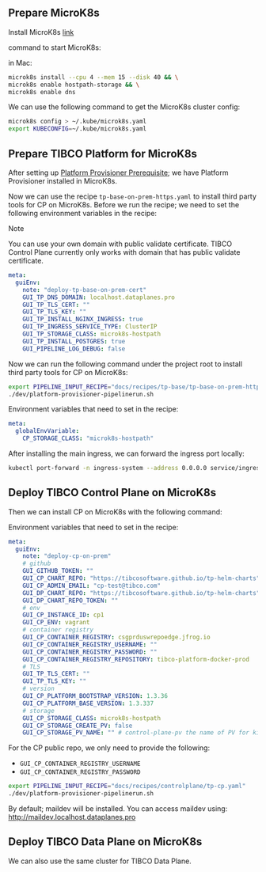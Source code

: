 ## Prepare MicroK8s

Install MicroK8s [link](https://microk8s.io/docs/install-alternatives)

command to start MicroK8s:

in Mac:
```bash
microk8s install --cpu 4 --mem 15 --disk 40 && \
microk8s enable hostpath-storage && \
microk8s enable dns
```

We can use the following command to get the MicroK8s cluster config: 
```bash
microk8s config > ~/.kube/microk8s.yaml
export KUBECONFIG=~/.kube/microk8s.yaml
```

## Prepare TIBCO Platform for MicroK8s

After setting up [Platform Provisioner Prerequisite](https://github.com/TIBCOSoftware/platform-provisioner?tab=readme-ov-file#install-tekton-with-tekton-dashboard);
we have Platform Provisioner installed in MicroK8s.

Now we can use the recipe `tp-base-on-prem-https.yaml` to install third party tools for CP on MicroK8s. Before we run the recipe; we need to set the following environment variables in the recipe:

> [!Note]
> You can use your own domain with public validate certificate.
> TIBCO Control Plane currently only works with domain that has public validate certificate.

```yaml
meta:
  guiEnv:
    note: "deploy-tp-base-on-prem-cert"
    GUI_TP_DNS_DOMAIN: localhost.dataplanes.pro
    GUI_TP_TLS_CERT: ""
    GUI_TP_TLS_KEY: ""
    GUI_TP_INSTALL_NGINX_INGRESS: true
    GUI_TP_INGRESS_SERVICE_TYPE: ClusterIP
    GUI_TP_STORAGE_CLASS: microk8s-hostpath
    GUI_TP_INSTALL_POSTGRES: true
    GUI_PIPELINE_LOG_DEBUG: false
```

Now we can run the following command under the project root to install third party tools for CP on MicroK8s:

```bash
export PIPELINE_INPUT_RECIPE="docs/recipes/tp-base/tp-base-on-prem-https.yaml"
./dev/platform-provisioner-pipelinerun.sh
```

Environment variables that need to set in the recipe:
```yaml
meta:
  globalEnvVariable:
    CP_STORAGE_CLASS: "microk8s-hostpath"
```

After installing the main ingress, we can forward the ingress port locally:
```bash
kubectl port-forward -n ingress-system --address 0.0.0.0 service/ingress-nginx-controller 80:http 443:https
```

## Deploy TIBCO Control Plane on MicroK8s

Then we can install CP on MicroK8s with the following command:

Environment variables that need to set in the recipe:
```yaml
meta:
  guiEnv:
    note: "deploy-cp-on-prem"
    # github
    GUI_GITHUB_TOKEN: ""
    GUI_CP_CHART_REPO: "https://tibcosoftware.github.io/tp-helm-charts"
    GUI_CP_ADMIN_EMAIL: "cp-test@tibco.com"
    GUI_DP_CHART_REPO: "https://tibcosoftware.github.io/tp-helm-charts"
    GUI_DP_CHART_REPO_TOKEN: ""
    # env
    GUI_CP_INSTANCE_ID: cp1
    GUI_CP_ENV: vagrant
    # container registry
    GUI_CP_CONTAINER_REGISTRY: csgprduswrepoedge.jfrog.io
    GUI_CP_CONTAINER_REGISTRY_USERNAME: ""
    GUI_CP_CONTAINER_REGISTRY_PASSWORD: ""
    GUI_CP_CONTAINER_REGISTRY_REPOSITORY: tibco-platform-docker-prod
    # TLS
    GUI_TP_TLS_CERT: ""
    GUI_TP_TLS_KEY: ""
    # version
    GUI_CP_PLATFORM_BOOTSTRAP_VERSION: 1.3.36
    GUI_CP_PLATFORM_BASE_VERSION: 1.3.337
    # storage
    GUI_CP_STORAGE_CLASS: microk8s-hostpath
    GUI_CP_STORAGE_CREATE_PV: false
    GUI_CP_STORAGE_PV_NAME: "" # control-plane-pv the name of PV for kind
```

For the CP public repo, we only need to provide the following:
* `GUI_CP_CONTAINER_REGISTRY_USERNAME`
* `GUI_CP_CONTAINER_REGISTRY_PASSWORD`

```bash
export PIPELINE_INPUT_RECIPE="docs/recipes/controlplane/tp-cp.yaml"
./dev/platform-provisioner-pipelinerun.sh
```

By default; maildev will be installed. You can access maildev using: http://maildev.localhost.dataplanes.pro

## Deploy TIBCO Data Plane on MicroK8s

We can also use the same cluster for TIBCO Data Plane. 
